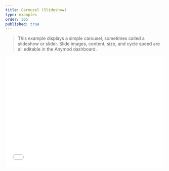 ```yaml
---
title: Carousel (Slideshow)
type: examples
order: 305
published: true
---
```


> This example displays a simple carousel, sometimes called a slideshow or slider. Slide images, content, size, and cycle speed are all editable in the Anymod dashboard.

<iframe width="100%" height="350" src="//jsfiddle.net/component/64uhtkjh/embedded/result,html,js,css/" allowfullscreen="allowfullscreen" frameborder="0"></iframe>
